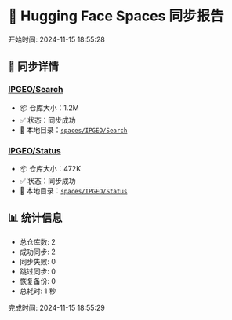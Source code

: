 # 👧 Hugging Face Spaces 同步报告

开始时间: 2024-11-15 18:55:28

## 📝 同步详情

### [IPGEO/Search](https://huggingface.co/spaces/IPGEO/Search)

* 📦 仓库大小：1.2M
* ✅ 状态：同步成功
* 📂 本地目录：[`spaces/IPGEO/Search`](file:///home/runner/work/huggingface-sync/huggingface-sync/spaces/IPGEO/Search)

### [IPGEO/Status](https://huggingface.co/spaces/IPGEO/Status)

* 📦 仓库大小：472K
* ✅ 状态：同步成功
* 📂 本地目录：[`spaces/IPGEO/Status`](file:///home/runner/work/huggingface-sync/huggingface-sync/spaces/IPGEO/Status)

## 📊 统计信息

* 总仓库数: 2
* 成功同步: 2
* 同步失败: 0
* 跳过同步: 0
* 恢复备份: 0
* 总耗时: 1 秒

完成时间: 2024-11-15 18:55:29
